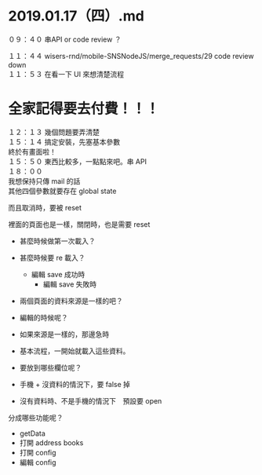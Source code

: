 # 2019.01.17（四）.md
０９：４０ 串API or code review ？  

１１：４４ wisers-rnd/mobile-SNSNodeJS/merge_requests/29 code review down  
１１：５３ 在看一下 UI 來想清楚流程  

# 全家記得要去付費！！！

１２：１３ 幾個問題要弄清楚  
１５：１４ 搞定安裝，先塞基本參數  
終於有畫面啦！  
１５：５０ 東西比較多，一點點來吧。串 API  
１８：００   
 我想保持只傳 mail 的話  
 其他四個參數就要存在 global state  

而且取消時，要被 reset  

裡面的頁面也是一樣，關閉時，也是需要 reset  

 - 甚麼時候做第一次載入？
 - 甚麼時候要 re 載入？ 
   - 編輯 save 成功時
	 - 編輯 save 失敗時

 - 兩個頁面的資料來源是一樣的吧？
 - 編輯的時候呢？
 - 如果來源是一樣的，那邊急時

 - 基本流程，一開始就載入這些資料。
 - 要放到哪些欄位呢？

 - 手機 + 沒資料的情況下，要 false 掉
 - 沒有資料時、不是手機的情況下　預設要 open 

分成哪些功能呢？
 - getData
 - 打開 address books
 - 打開 config
 - 編輯 config

